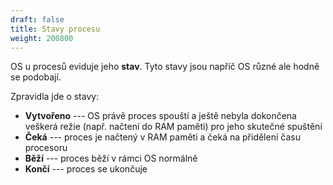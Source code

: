 ```yaml
---
draft: false
title: Stavy procesu
weight: 200800
---
```


OS u procesů eviduje jeho **stav**. Tyto stavy jsou napříč OS různé ale hodně se podobají.

Zpravidla jde o stavy:

- **Vytvořeno** --- OS právě proces spouští a ještě nebyla dokončena veškerá režie (např. načtení do RAM paměti) pro jeho skutečné spuštění
- **Čeká** --- proces je načtený v RAM paměti a čeká na přidělení času procesoru
- **Běží** --- proces běží v rámci OS normálně
- **Končí** --- proces se ukončuje